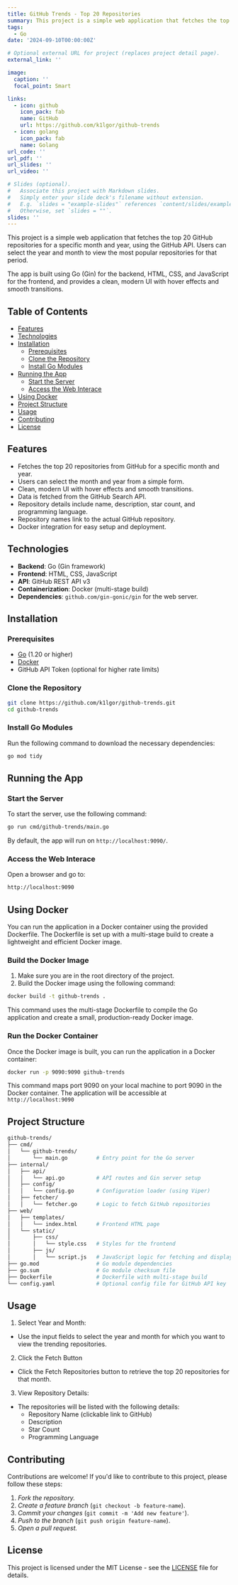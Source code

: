 ```yaml
---
title: GitHub Trends - Top 20 Repositories
summary: This project is a simple web application that fetches the top 20 GitHub repositories for a specific month and year, using the GitHub API. Users can select the year and month to view the most popular repositories for that period.
tags:
  - Go
date: '2024-09-10T00:00:00Z'

# Optional external URL for project (replaces project detail page).
external_link: ''

image:
  caption: ''
  focal_point: Smart

links:
  - icon: github
    icon_pack: fab
    name: GitHub
    url: https://github.com/k1lgor/github-trends
  - icon: golang
    icon_pack: fab
    name: Golang
url_code: ''
url_pdf: ''
url_slides: ''
url_video: ''

# Slides (optional).
#   Associate this project with Markdown slides.
#   Simply enter your slide deck's filename without extension.
#   E.g. `slides = "example-slides"` references `content/slides/example-slides.md`.
#   Otherwise, set `slides = ""`.
slides: ''
---
```


This project is a simple web application that fetches the top 20 GitHub repositories for a specific month and year, using the GitHub API. Users can select the year and month to view the most popular repositories for that period.

The app is built using Go (Gin) for the backend, HTML, CSS, and JavaScript for the frontend, and provides a clean, modern UI with hover effects and smooth transitions.

## Table of Contents

- [Features](#features)
- [Technologies](#technologies)
- [Installation](#installation)
  - [Prerequisites](#prerequisites)
  - [Clone the Repository](#clone-the-repository)
  - [Install Go Modules](#install-go-modules)
- [Running the App](#running-the-app)
  - [Start the Server](#start-the-server)
  - [Access the Web Interace](#access-the-web-interace)
- [Using Docker](#using-docker)
- [Project Structure](#project-structure)
- [Usage](#usage)
- [Contributing](#contributing)
- [License](#license)

## Features

- Fetches the top 20 repositories from GitHub for a specific month and year.
- Users can select the month and year from a simple form.
- Clean, modern UI with hover effects and smooth transitions.
- Data is fetched from the GitHub Search API.
- Repository details include name, description, star count, and programming language.
- Repository names link to the actual GitHub repository.
- Docker integration for easy setup and deployment.

## Technologies

- **Backend**: Go (Gin framework)
- **Frontend**: HTML, CSS, JavaScript
- **API**: GitHub REST API v3
- **Containerization**: Docker (multi-stage build)
- **Dependencies**: `github.com/gin-gonic/gin` for the web server.

## Installation

### Prerequisites

- [Go](https://golang.org/dl/) (1.20 or higher)
- [Docker](https://www.docker.com/)
- GitHub API Token (optional for higher rate limits)

### Clone the Repository

```bash
git clone https://github.com/k1lgor/github-trends.git
cd github-trends
```

### Install Go Modules

Run the following command to download the necessary dependencies:

```bash
go mod tidy
```

## Running the App

### Start the Server

To start the server, use the following command:

```bash
go run cmd/github-trends/main.go
```

By default, the app will run on `http://localhost:9090/`.

### Access the Web Interace

Open a browser and go to:

```bash
http://localhost:9090
```

## Using Docker

You can run the application in a Docker container using the provided Dockerfile. The Dockerfile is set up with a multi-stage build to create a lightweight and efficient Docker image.

### Build the Docker Image

1. Make sure you are in the root directory of the project.
2. Build the Docker image using the following command:

```bash
docker build -t github-trends .
```

This command uses the multi-stage Dockerfile to compile the Go application and create a small, production-ready Docker image.

### Run the Docker Container

Once the Docker image is built, you can run the application in a Docker container:

```bash
docker run -p 9090:9090 github-trends
```

This command maps port 9090 on your local machine to port 9090 in the Docker container. The application will be accessible at `http://localhost:9090`

## Project Structure

```bash
github-trends/
├── cmd/
│   └── github-trends/
│       └── main.go         # Entry point for the Go server
├── internal/
│   ├── api/
│   │   └── api.go          # API routes and Gin server setup
│   ├── config/
│   │   └── config.go       # Configuration loader (using Viper)
│   ├── fetcher/
│   │   └── fetcher.go      # Logic to fetch GitHub repositories
├── web/
│   ├── templates/
│   │   └── index.html      # Frontend HTML page
│   └── static/
│       ├── css/
│       │   └── style.css   # Styles for the frontend
│       ├── js/
│       │   └── script.js   # JavaScript logic for fetching and displaying repos
├── go.mod                  # Go module dependencies
├── go.sum                  # Go module checksum file
├── Dockerfile              # Dockerfile with multi-stage build
└── config.yaml             # Optional config file for GitHub API key
```

## Usage

1. Select Year and Month:

- Use the input fields to select the year and month for which you want to view the trending repositories.

2. Click the Fetch Button

- Click the Fetch Repositories button to retrieve the top 20 repositories for that month.

3. View Repository Details:

- The repositories will be listed with the following details:
  - Repository Name (clickable link to GitHub)
  - Description
  - Star Count
  - Programming Language

## Contributing

Contributions are welcome! If you'd like to contribute to this project, please follow these steps:

1. *Fork the repository.*
2. *Create a feature branch* (`git checkout -b feature-name`).
3. *Commit your changes* (`git commit -m 'Add new feature'`).
4. *Push to the branch* (`git push origin feature-name`).
5. *Open a pull request.*

## License

This project is licensed under the MIT License - see the [LICENSE](./LICENSE) file for details.
